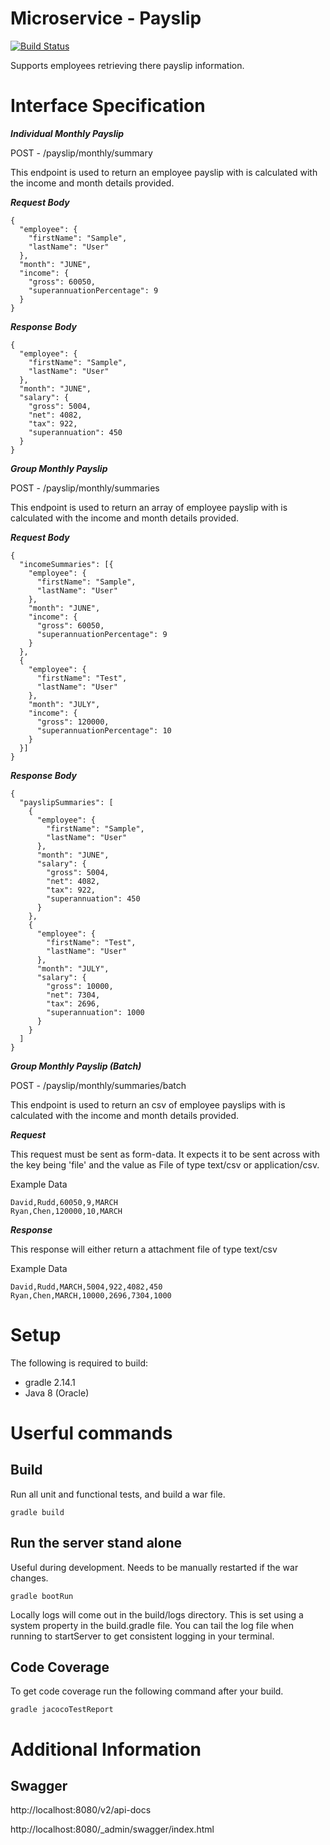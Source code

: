 # Microservice - Payslip
[![Build Status](https://travis-ci.org/Rob-Leggett/gradle_springboot_microservice.svg?branch=master)](https://travis-ci.org/Rob-Leggett/gradle_springboot_microservice)

Supports employees retrieving there payslip information.

# Interface Specification

***Individual Monthly Payslip***

POST - /payslip/monthly/summary 

This endpoint is used to return an employee payslip with is calculated with the income and month details provided.

***Request Body***

```
{
  "employee": {
    "firstName": "Sample",
    "lastName": "User"
  },
  "month": "JUNE",
  "income": {
    "gross": 60050,
    "superannuationPercentage": 9
  }
}
```

***Response Body***

```
{
  "employee": {
    "firstName": "Sample",
    "lastName": "User"
  },
  "month": "JUNE",
  "salary": {
    "gross": 5004,
    "net": 4082,
    "tax": 922,
    "superannuation": 450
  }
}
```

***Group Monthly Payslip***

POST - /payslip/monthly/summaries 

This endpoint is used to return an array of employee payslip with is calculated with the income and month details provided.

***Request Body***

```
{
  "incomeSummaries": [{
    "employee": {
      "firstName": "Sample",
      "lastName": "User"
    },
    "month": "JUNE",
    "income": {
      "gross": 60050,
      "superannuationPercentage": 9
    }
  },
  {
    "employee": {
      "firstName": "Test",
      "lastName": "User"
    },
    "month": "JULY",
    "income": {
      "gross": 120000,
      "superannuationPercentage": 10
    }
  }]
}

```

***Response Body***

```
{
  "payslipSummaries": [
    {
      "employee": {
        "firstName": "Sample",
        "lastName": "User"
      },
      "month": "JUNE",
      "salary": {
        "gross": 5004,
        "net": 4082,
        "tax": 922,
        "superannuation": 450
      }
    },
    {
      "employee": {
        "firstName": "Test",
        "lastName": "User"
      },
      "month": "JULY",
      "salary": {
        "gross": 10000,
        "net": 7304,
        "tax": 2696,
        "superannuation": 1000
      }
    }
  ]
}
```

***Group Monthly Payslip (Batch)***

POST - /payslip/monthly/summaries/batch

This endpoint is used to return an csv of employee payslips with is calculated with the income and month details provided.

***Request***

This request must be sent as form-data.  It expects it to be sent across with the key being 'file' and the value as File of type text/csv or application/csv.

Example Data

```
David,Rudd,60050,9,MARCH
Ryan,Chen,120000,10,MARCH
```

***Response***

This response will either return a attachment file of type text/csv
 
Example Data

```
David,Rudd,MARCH,5004,922,4082,450
Ryan,Chen,MARCH,10000,2696,7304,1000
```

# Setup

The following is required to build:

* gradle 2.14.1
* Java 8 (Oracle)

# Userful commands
## Build
Run all unit and functional tests, and build a war file.

	gradle build


## Run the server stand alone
Useful during development. Needs to be manually restarted if the war changes.

	gradle bootRun

Locally logs will come out in the build/logs directory. This is set using a system property in the build.gradle file.
You can tail the log file when running to startServer to get consistent logging in your terminal.

## Code Coverage

To get code coverage run the following command after your build.

	gradle jacocoTestReport

# Additional Information

## Swagger

http://localhost:8080/v2/api-docs

http://localhost:8080/_admin/swagger/index.html
